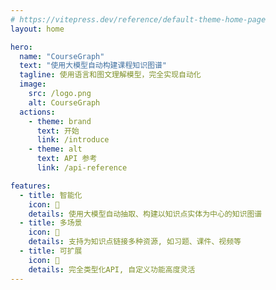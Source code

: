 ```yaml
---
# https://vitepress.dev/reference/default-theme-home-page
layout: home

hero:
  name: "CourseGraph"
  text: "使用大模型自动构建课程知识图谱"
  tagline: 使用语言和图文理解模型，完全实现自动化
  image:
    src: /logo.png
    alt: CourseGraph
  actions:
    - theme: brand
      text: 开始
      link: /introduce
    - theme: alt
      text: API 参考
      link: /api-reference

features:
  - title: 智能化
    icon: 🎉
    details: 使用大模型自动抽取、构建以知识点实体为中心的知识图谱
  - title: 多场景
    icon: 🐸
    details: 支持为知识点链接多种资源, 如习题、课件、视频等
  - title: 可扩展
    icon: 👀
    details: 完全类型化API, 自定义功能高度灵活
---
```


